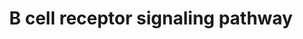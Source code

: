---
annotations:
- type: Pathway Ontology
  value: B cell receptor signaling pathway
authors:
- MaintBot
- AlexanderPico
- Christine Chichester
- Mkutmon
- Eweitz
description: 'The B cell receptor includes membrane and heavy chain molecules bound
  to a light chain and an Ig alpha (CD79A)/Ig beta (CD79B) heterodimer. Activation
  of the B cell receptor involves phosphorylation of the cytoplasmic immunoreceptor
  tyrosine-based activation motifs (ITAMs) present in Ig alpha and beta. This leads
  to activation of several non-receptor tyrosine kinases including those of the Src,
  Tec and Syk family of kinases. Downstream messengers include DAG, IP3, MAPK/ERK
  and JNK signaling modules.   Source: NetPath http://www.netpath.org/pathways?path_id=NetPath_12'
last-edited: 2021-05-23
organisms:
- Pan troglodytes
redirect_from:
- /index.php/Pathway:WP908
- /instance/WP908
schema-jsonld:
- '@context': https://schema.org/
  '@id': https://wikipathways.github.io/pathways/WP908.html
  '@type': Dataset
  creator:
    '@type': Organization
    name: WikiPathways
  description: 'The B cell receptor includes membrane and heavy chain molecules bound
    to a light chain and an Ig alpha (CD79A)/Ig beta (CD79B) heterodimer. Activation
    of the B cell receptor involves phosphorylation of the cytoplasmic immunoreceptor
    tyrosine-based activation motifs (ITAMs) present in Ig alpha and beta. This leads
    to activation of several non-receptor tyrosine kinases including those of the
    Src, Tec and Syk family of kinases. Downstream messengers include DAG, IP3, MAPK/ERK
    and JNK signaling modules.   Source: NetPath http://www.netpath.org/pathways?path_id=NetPath_12'
  keywords:
  - MAPK14
  - CD22
  - CCND2
  - LOC466968
  - BCL2L11
  - MAPK1
  - RELA
  - SOS2
  - PTPN6
  - CDK2
  - CD81
  - LYN
  - CD72
  - ITPR2
  - PTK2B
  - LAT2
  - BLK
  - VAV2
  - DUSP6
  - STAP1
  - PRKCB1
  - BCL2
  - MAP2K1
  - MAP2K2
  - SH2B2
  - LCP2
  - CRKL
  - DOK1
  - DAPP1
  - NCK1
  - PDK2
  - PDPK1
  - MAP3K7
  - ARPC4
  - RAP2A
  - RAPGEF1
  - NFATC1
  - CRK
  - NFKBIA
  - GTF2I
  - ITK
  - FCGR2B
  - PIK3CG
  - PRKD1
  - RHOA
  - CMTM3
  - BCL6
  - BTK
  - CR2
  - PRKCQ
  - ARPC5
  - PIP4K2A
  - GAB1
  - Gene Symbol
  - CARD11
  - MAPK8
  - ARPC2
  - PIP4K2C
  - CD79A
  - PRKCE
  - PIP5K1B
  - RPS6KB1
  - NFATC2
  - PTPRC
  - PLCG2
  - PLEKHA1
  - BCL10
  - MAPK4
  - CBLB
  - CBL
  - NFATC3
  - GSK3B
  - CHUK
  - CD79B
  - ARPC1B
  - PILRB
  - ATP2B4
  - RASA1
  - SH3BP2
  - PIP5K1A
  - CCND3
  - PPP3CB
  - CDK4
  - BAX
  - LOC454721
  - PTK2
  - IKBKB
  - SHC1
  - DOK3
  - SOS1
  - RB1
  - CD19
  - GSK3A
  - CSK
  - MAPK3
  - CTNNB1
  - ELK1
  - CASP9
  - RASGRP3
  - HCLS1
  - MAPKAPK2
  - PLCG1
  - GAB2
  - PIP5K1C
  - PLEKHA2
  - RPS6KA1
  - PIK3R1
  - ITPR1
  - SLA2
  - PIK3R2
  - CASP7
  - STAT3
  - BCAR1
  - RPS6
  - PIP4K2B
  - CDK6
  - PPP3CA
  - CREB1
  - FOXO1
  - GRB2
  - AKT1
  - SYK
  - CCNA2
  - HNRNPK
  - ZAP70
  - PTPN18
  - IKBKG
  - PRKCD
  - CDK7
  - BANK1
  - STAT1
  - REL
  - JUN
  - ATF2
  - LIME1
  - PTPN11
  - VAV1
  - DUSP4
  - INPP5D
  - ACTR3
  - CD5
  - PIK3AP1
  - HCK
  - NEDD9
  - BRAF
  - CHST15
  - ACTR2
  - MAP4K1
  - TEC
  - WAS
  - IGHM
  - CYCS
  - ARPC3
  - CCNE1
  - PPP3R1
  - FYN
  - BLNK
  - LCK
  - RAF1
  license: CC0
  name: B cell receptor signaling pathway
seo: CreativeWork
title: B cell receptor signaling pathway
wpid: WP908
---